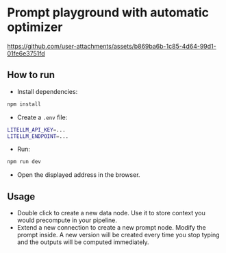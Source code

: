 # Prompt playground with automatic optimizer

https://github.com/user-attachments/assets/b869ba6b-1c85-4d64-99d1-01fe6e3751fd


## How to run

* Install dependencies:

```bash
npm install
```

* Create a `.env` file:

```bash
LITELLM_API_KEY=...
LITELLM_ENDPOINT=...
```

* Run:

```bash
npm run dev
```

* Open the displayed address in the browser.


## Usage

* Double click to create a new data node. Use it to store context you would precompute in your pipeline.
* Extend a new connection to create a new prompt node. Modify the prompt inside. A new version will be created every time you stop typing and the outputs will be computed immediately.
